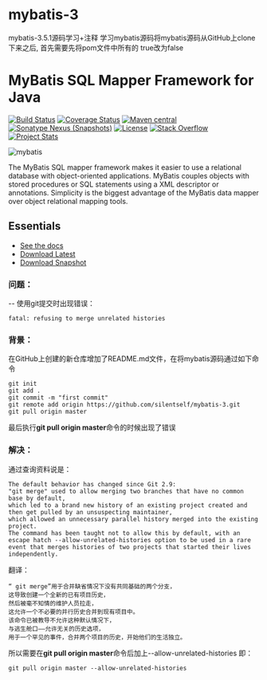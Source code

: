 # mybatis-3

mybatis-3.5.1源码学习+注释
学习mybatis源码将mybatis源码从GitHub上clone下来之后,
首先需要先将pom文件中所有的
<optional>true</optional>改为<optional>false</optional>

MyBatis SQL Mapper Framework for Java
=====================================

[![Build Status](https://travis-ci.org/mybatis/mybatis-3.svg?branch=master)](https://travis-ci.org/mybatis/mybatis-3)
[![Coverage Status](https://coveralls.io/repos/mybatis/mybatis-3/badge.svg?branch=master&service=github)](https://coveralls.io/github/mybatis/mybatis-3?branch=master)
[![Maven central](https://maven-badges.herokuapp.com/maven-central/org.mybatis/mybatis/badge.svg)](https://maven-badges.herokuapp.com/maven-central/org.mybatis/mybatis)
[![Sonatype Nexus (Snapshots)](https://img.shields.io/nexus/s/https/oss.sonatype.org/org.mybatis/mybatis.svg)](https://oss.sonatype.org/content/repositories/snapshots/org/mybatis/mybatis/)
[![License](http://img.shields.io/:license-apache-brightgreen.svg)](http://www.apache.org/licenses/LICENSE-2.0.html)
[![Stack Overflow](http://img.shields.io/:stack%20overflow-mybatis-brightgreen.svg)](http://stackoverflow.com/questions/tagged/mybatis)
[![Project Stats](https://www.openhub.net/p/mybatis/widgets/project_thin_badge.gif)](https://www.openhub.net/p/mybatis)

![mybatis](http://mybatis.github.io/images/mybatis-logo.png)

The MyBatis SQL mapper framework makes it easier to use a relational database with object-oriented applications.
MyBatis couples objects with stored procedures or SQL statements using a XML descriptor or annotations.
Simplicity is the biggest advantage of the MyBatis data mapper over object relational mapping tools.

Essentials
----------

* [See the docs](http://mybatis.github.io/mybatis-3)
* [Download Latest](https://github.com/mybatis/mybatis-3/releases)
* [Download Snapshot](https://oss.sonatype.org/content/repositories/snapshots/org/mybatis/mybatis/)

### 问题：
-- 使用git提交时出现错误：
```$xslt
fatal: refusing to merge unrelated histories
```
### 背景：

在GitHub上创建的新仓库增加了README.md文件，在将mybatis源码通过如下命令
```$xslt
git init 
git add .
git commit -m "first commit"
git remote add origin https://github.com/silentself/mybatis-3.git
git pull origin master
```
最后执行**git pull origin master**命令的时候出现了错误

### 解决：
通过查询资料说是：
```$xslt
The default behavior has changed since Git 2.9:
"git merge" used to allow merging two branches that have no common base by default, 
which led to a brand new history of an existing project created and then get pulled by an unsuspecting maintainer, 
which allowed an unnecessary parallel history merged into the existing project. 
The command has been taught not to allow this by default, with an escape hatch --allow-unrelated-histories option to be used in a rare event that merges histories of two projects that started their lives independently.
```
翻译：
```$xslt
“ git merge”用于合并缺省情况下没有共同基础的两个分支，
这导致创建一个全新的已有项目历史，
然后被毫不知情的维护人员拉走，
这允许一个不必要的并行历史合并到现有项目中。 
该命令已被教导不允许这种默认情况下，
与逃生舱口——允许无关的历史选项，
用于一个罕见的事件，合并两个项目的历史，开始他们的生活独立。
```
所以需要在**git pull origin master**命令后加上--allow-unrelated-histories
即：
```$xslt
git pull origin master --allow-unrelated-histories
```